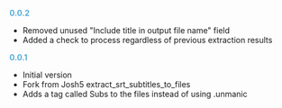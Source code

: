 **<span style="color:#56adda">0.0.2</span>**
- Removed unused "Include title in output file name" field
- Added a check to process regardless of previous extraction results

**<span style="color:#56adda">0.0.1</span>**
- Initial version
- Fork from Josh5 extract_srt_subtitles_to_files
- Adds a tag called Subs to the files instead of using .unmanic